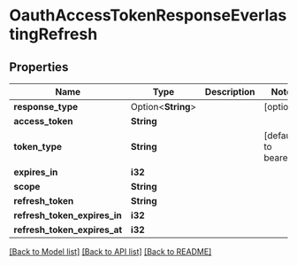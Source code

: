# OauthAccessTokenResponseEverlastingRefresh

## Properties

Name | Type | Description | Notes
------------ | ------------- | ------------- | -------------
**response_type** | Option<**String**> |  | [optional]
**access_token** | **String** |  | 
**token_type** | **String** |  | [default to bearer]
**expires_in** | **i32** |  | 
**scope** | **String** |  | 
**refresh_token** | **String** |  | 
**refresh_token_expires_in** | **i32** |  | 
**refresh_token_expires_at** | **i32** |  | 

[[Back to Model list]](../README.md#documentation-for-models) [[Back to API list]](../README.md#documentation-for-api-endpoints) [[Back to README]](../README.md)


